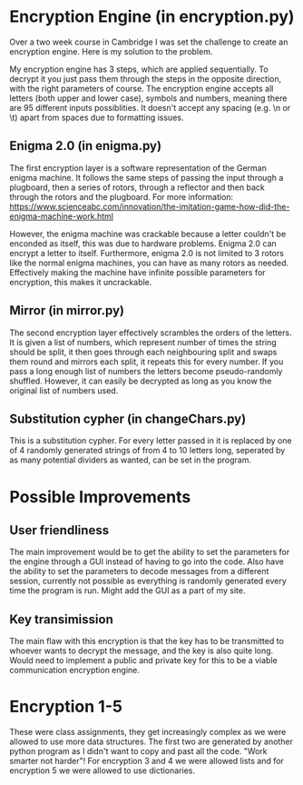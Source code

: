 # Encryption Engine (in encryption.py)
Over a two week course in Cambridge I was set the challenge to create an encryption engine. Here is my solution to the problem.

My encryption engine has 3 steps, which are applied sequentially. To decrypt it you just pass them through the steps in the opposite direction, with the right parameters of course. The encryption engine accepts all letters (both upper and lower case), symbols and numbers, meaning there are 95 different inputs possiblities. It doesn't accept any spacing (e.g. \n or \t) apart from spaces due to formatting issues.

## Enigma 2.0 (in enigma.py)
The first encryption layer is a software representation of the German enigma machine. It follows the same steps of passing the input through a plugboard, then a series of rotors, through a reflector and then back through the rotors and the plugboard. For more information: https://www.scienceabc.com/innovation/the-imitation-game-how-did-the-enigma-machine-work.html

However, the enigma machine was crackable because a letter couldn't be enconded as itself, this was due to hardware problems. Enigma 2.0 can encrypt a letter to itself. Furthermore, enigma 2.0 is not limited to 3 rotors like the normal enigma machines, you can have as many rotors as needed. Effectively making the machine have infinite possible parameters for encryption, this makes it uncrackable.

## Mirror (in mirror.py)
The second encryption layer effectively scrambles the orders of the letters. It is given a list of numbers, which represent number of times the string should be split, it then goes through each neighbouring split and swaps them round and mirrors each split, it repeats this for every number. If you pass a long enough list of numbers the letters become pseudo-randomly shuffled. However, it can easily be decrypted as long as you know the original list of numbers used.

## Substitution cypher (in changeChars.py)
This is a substitution cypher. For every letter passed in it is replaced by one of 4 randomly generated strings of from 4 to 10 letters long, seperated by as many potential dividers as wanted, can be set in the program.

# Possible Improvements
## User friendliness
The main improvement would be to get the ability to set the parameters for the engine through a GUI instead of having to go into the code. Also have the ability to set the parameters to decode messages from a different session, currently not possible as everything is randomly generated every time the program is run.
Might add the GUI as a part of my site.

## Key transimission
The main flaw with this encryption is that the key has to be transmitted to whoever wants to decrypt the message, and the key is also quite long. Would need to implement a public and private key for this to be a viable communication encryption engine.

# Encryption 1-5
These were class assignments, they get increasingly complex as we were allowed to use more data structures. The first two are generated by another python program as I didn't want to copy and past all the code. "Work smarter not harder"!
For encryption 3 and 4 we were allowed lists and for encryption 5 we were allowed to use dictionaries.
